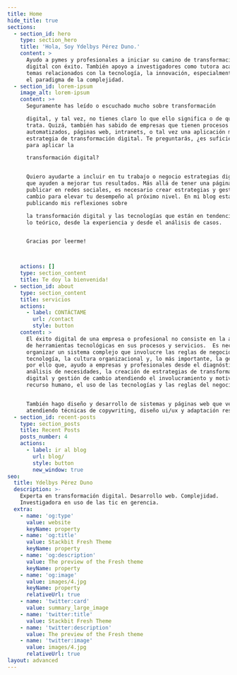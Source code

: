 ```yaml
---
title: Home
hide_title: true
sections:
  - section_id: hero
    type: section_hero
    title: 'Hola, Soy Ydelbys Pérez Duno.'
    content: >
      Ayudo a pymes y profesionales a iniciar su camino de transformación
      digital con éxito. También apoyo a investigadores como tutora académica en
      temas relacionados con la tecnología, la innovación, especialmente desde
      el paradigma de la complejidad.
  - section_id: lorem-ipsum
    image_alt: lorem-ipsum
    content: >+
      Seguramente has leído o escuchado mucho sobre transformación

      digital, y tal vez, no tienes claro lo que ello significa o de qué se
      trata. Quizá, también has sabido de empresas que tienen procesos
      automatizados, páginas web, intranets, o tal vez una aplicación móvil como
      estrategia de transformación digital. Te preguntarás, ¿es suficiente esto
      para aplicar la

      transformación digital?


      Quiero ayudarte a incluir en tu trabajo o negocio estrategias digitales
      que ayuden a mejorar tus resultados. Más allá de tener una página web o
      publicar en redes sociales, es necesario crear estrategias y gestionar el
      cambio para elevar tu desempeño al próximo nivel. En mi blog estaré
      publicando mis reflexiones sobre

      la transformación digital y las tecnologías que están en tendencia, desde
      lo teórico, desde la experiencia y desde el análisis de casos. 


      Gracias por leerme!



    actions: []
    type: section_content
    title: Te doy la bienvenida!
  - section_id: about
    type: section_content
    title: servicios
    actions:
      - label: CONTÁCTAME
        url: /contact
        style: button
    content: >
      El éxito digital de una empresa o profesional no consiste en la aplicación
      de herramientas tecnológicas en sus procesos y servicios.  Es necesario
      organizar un sistema complejo que involucre las reglas de negocio, la
      tecnología, la cultura organizacional y, lo más importante, la gente. Es
      por ello que, ayudo a empresas y profesionales desde el diagnóstico y
      análisis de necesidades, la creación de estrategias de transformación
      digital y gestión de cambio atendiendo el involucramiento y motivación del
      recurso humano, el uso de las tecnologías y las reglas del negocio.


      También hago diseño y desarrollo de sistemas y páginas web que venden
      atendiendo técnicas de copywriting, diseño ui/ux y adaptación responsiva.
  - section_id: recent-posts
    type: section_posts
    title: Recent Posts
    posts_number: 4
    actions:
      - label: ir al blog
        url: blog/
        style: button
        new_window: true
seo:
  title: Ydelbys Pérez Duno
  description: >-
    Experta en transformación digital. Desarrollo web. Complejidad.
    Investigadora en uso de las tic en gerencia.
  extra:
    - name: 'og:type'
      value: website
      keyName: property
    - name: 'og:title'
      value: Stackbit Fresh Theme
      keyName: property
    - name: 'og:description'
      value: The preview of the Fresh theme
      keyName: property
    - name: 'og:image'
      value: images/4.jpg
      keyName: property
      relativeUrl: true
    - name: 'twitter:card'
      value: summary_large_image
    - name: 'twitter:title'
      value: Stackbit Fresh Theme
    - name: 'twitter:description'
      value: The preview of the Fresh theme
    - name: 'twitter:image'
      value: images/4.jpg
      relativeUrl: true
layout: advanced
---
```

